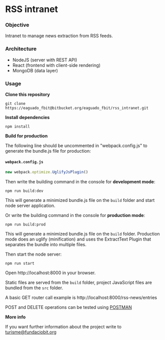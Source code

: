 RSS intranet
============


### Objective

Intranet to manage news extraction from RSS feeds.

### Architecture

- NodeJS (server with REST API)
- React (frontend with client-side rendering)
- MongoDB (data layer)


### Usage
**Clone this repository**
```
git clone https://eaguado_fbit@bitbucket.org/eaguado_fbit/rss_intranet.git
```

**Install dependencies**
```
npm install
```

**Build for production**

The following line should be uncommented in "webpack.config.js" to generate the bundle.js file for production:

#### **`webpack.config.js`**
```javascript
new webpack.optimize.UglifyJsPlugin()
```

Then write the building command in the console for **development mode**:
```
npm run build:dev
```
This will generate a minimized bundle.js file on the `build` folder and start node server application.

Or write the building command in the console for **production mode**:
```
npm run build:prod
```
This will generate a minimized bundle.js file on the `build` folder. Production mode does an uglify (minification) and uses the ExtractText Plugin that separates the bundle into multiple files.

Then  start the node server:
```
npm run start
```

Open http://localhost:8000 in your browser.

Static files are served from the `build` folder, project JavaScript files are bundled from the `src` folder.

A basic GET router call example is 
http://localhost:8000/rss-news/entries

POST and DELETE operations can be tested using [POSTMAN](https://www.getpostman.com/)

**More info**

If you want further information about the project write to turisme@fundaciobit.org
